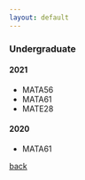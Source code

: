 ```yaml
---
layout: default
---
```


### Undergraduate

#### 2021

+ MATA56
+ MATA61
+ MATE28

#### 2020

+ MATA61

[back](./)
